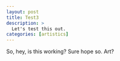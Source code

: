 ```yaml
---
layout: post
title: Test3
description: >
  Let's test this out.
categories: [artistics]
---
```


So, hey, is this working? Sure hope so. Art?